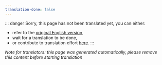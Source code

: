 ```yaml
---
translation-done: false
---
```

::: danger
Sorry, this page has not been translated yet, you can either:
- refer to the [original English version](<..\README.md>),
- wait for a translation to be done,
- or contribute to translation effort [here](https://github.com/bsmg/wiki).
:::

_Note for translators: this page was generated automatically, please remove this content before starting translation_
